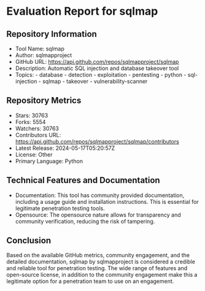 # Evaluation Report for sqlmap

## Repository Information

* Tool Name: sqlmap
* Author: sqlmapproject
* GitHub URL: https://api.github.com/repos/sqlmapproject/sqlmap
* Description: Automatic SQL injection and database takeover tool
* Topics: 
      - database
      - detection
      - exploitation
      - pentesting
      - python
      - sql-injection
      - sqlmap
      - takeover
      - vulnerability-scanner
  
## Repository Metrics

* Stars: 30763
* Forks: 5554
* Watchers: 30763
* Contributors URL: https://api.github.com/repos/sqlmapproject/sqlmap/contributors 
* Latest Release: 2024-05-17T05:20:57Z
* License: Other
* Primary Language: Python

## Technical Features and Documentation

* Documentation: This tool has community provided documentation, including a usage guide and installation instructions. This is essential for legitimate penetration testing tools.
* Opensource: The opensource nature allows for transparency and community verification, reducing the risk of tampering.

## Conclusion

Based on the available GitHub metrics, community engagement, and the detailed documentation, sqlmap by sqlmapproject is considered a credible and reliable tool for penetration testing. The wide range of features and open-source license, in addition to the community engagement make this a legitimate option for a penetration team to use on an engagement.